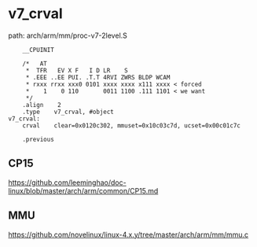 v7_crval
========================================

path: arch/arm/mm/proc-v7-2level.S
```
    __CPUINIT

    /*   AT
     *  TFR   EV X F   I D LR    S
     * .EEE ..EE PUI. .T.T 4RVI ZWRS BLDP WCAM
     * rxxx rrxx xxx0 0101 xxxx xxxx x111 xxxx < forced
     *    1    0 110       0011 1100 .111 1101 < we want
     */
    .align    2
    .type    v7_crval, #object
v7_crval:
    crval    clear=0x0120c302, mmuset=0x10c03c7d, ucset=0x00c01c7c

    .previous
```

CP15
----------------------------------------

https://github.com/leeminghao/doc-linux/blob/master/arch/arm/common/CP15.md

MMU
----------------------------------------

https://github.com/novelinux/linux-4.x.y/tree/master/arch/arm/mm/mmu.c